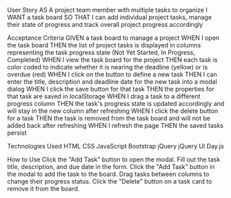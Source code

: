 User Story
AS A project team member with multiple tasks to organize
I WANT a task board 
SO THAT I can add individual project tasks, manage their state of progress and track overall project progress accordingly

Acceptance Criteria
GIVEN a task board to manage a project
WHEN I open the task board
THEN the list of project tasks is displayed in columns representing the task progress state (Not Yet Started, In Progress, Completed)
WHEN I view the task board for the project
THEN each task is color coded to indicate whether it is nearing the deadline (yellow) or is overdue (red)
WHEN I click on the button to define a new task
THEN I can enter the title, description and deadline date for the new task into a modal dialog
WHEN I click the save button for that task
THEN the properties for that task are saved in localStorage
WHEN I drag a task to a different progress column
THEN the task's progress state is updated accordingly and will stay in the new column after refreshing
WHEN I click the delete button for a task
THEN the task is removed from the task board and will not be added back after refreshing
WHEN I refresh the page
THEN the saved tasks persist

Technologies Used
HTML
CSS
JavaScript
Bootstrap
jQuery
jQuery UI
Day.js

How to Use
Click the "Add Task" button to open the modal.
Fill out the task title, description, and due date in the form.
Click the "Add Task" button in the modal to add the task to the board.
Drag tasks between columns to change their progress status.
Click the "Delete" button on a task card to remove it from the board.